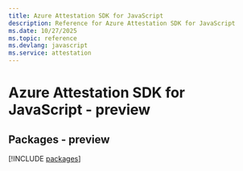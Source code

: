 ```yaml
---
title: Azure Attestation SDK for JavaScript
description: Reference for Azure Attestation SDK for JavaScript
ms.date: 10/27/2025
ms.topic: reference
ms.devlang: javascript
ms.service: attestation
---
```

# Azure Attestation SDK for JavaScript - preview
## Packages - preview
[!INCLUDE [packages](attestation-index.md)]